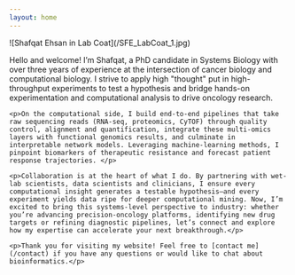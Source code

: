 ```yaml
---
layout: home
---
```


<div class="profile-section">
![Shafqat Ehsan in Lab Coat](/SFE_LabCoat_1.jpg)
  <div class="intro-text"> <p>Hello and welcome! I’m Shafqat, a PhD candidate in Systems Biology with over three years of experience at the intersection of cancer biology and computational biology. I strive to apply high "thought" put in high-throughput experiments to test a hypothesis and bridge hands-on experimentation and computational analysis to drive oncology research. </p>

    <p>On the computational side, I build end-to-end pipelines that take raw sequencing reads (RNA-seq, proteomics, CyTOF) through quality control, alignment and quantification, integrate these multi-omics layers with functional genomics results, and culminate in interpretable network models. Leveraging machine-learning methods, I pinpoint biomarkers of therapeutic resistance and forecast patient response trajectories. </p>

    <p>Collaboration is at the heart of what I do. By partnering with wet-lab scientists, data scientists and clinicians, I ensure every computational insight generates a testable hypothesis—and every experiment yields data ripe for deeper computational mining. Now, I’m excited to bring this systems-level perspective to industry: whether you’re advancing precision-oncology platforms, identifying new drug targets or refining diagnostic pipelines, let’s connect and explore how my expertise can accelerate your next breakthrough.</p>

    <p>Thank you for visiting my website! Feel free to [contact me](/contact) if you have any questions or would like to chat about bioinformatics.</p>
  </div>
</div>
